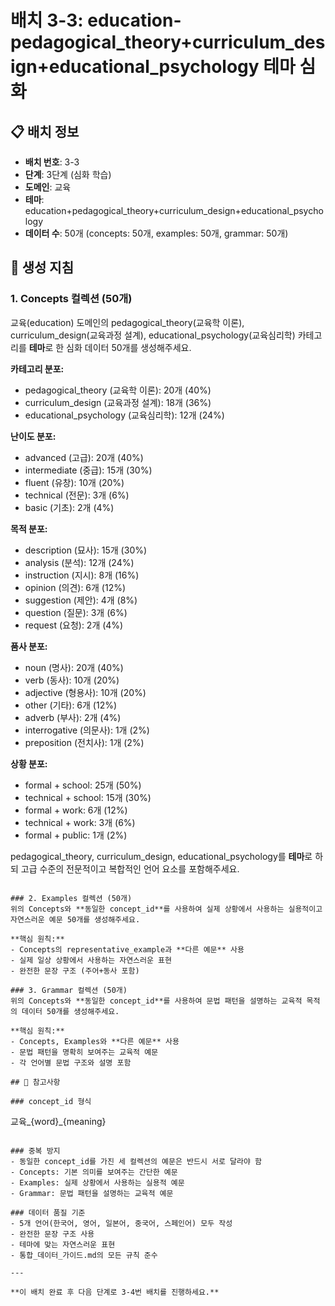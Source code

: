 # 배치 3-3: education-pedagogical_theory+curriculum_design+educational_psychology 테마 심화

## 📋 배치 정보
- **배치 번호**: 3-3
- **단계**: 3단계 (심화 학습)
- **도메인**: 교육
- **테마**: education+pedagogical_theory+curriculum_design+educational_psychology
- **데이터 수**: 50개 (concepts: 50개, examples: 50개, grammar: 50개)

## 🎯 생성 지침

### 1. Concepts 컬렉션 (50개)
교육(education) 도메인의 pedagogical_theory(교육학 이론), curriculum_design(교육과정 설계), educational_psychology(교육심리학) 카테고리를 **테마**로 한 심화 데이터 50개를 생성해주세요.

**카테고리 분포:**
- pedagogical_theory (교육학 이론): 20개 (40%)
- curriculum_design (교육과정 설계): 18개 (36%)
- educational_psychology (교육심리학): 12개 (24%)

**난이도 분포:**
- advanced (고급): 20개 (40%)
- intermediate (중급): 15개 (30%)
- fluent (유창): 10개 (20%)
- technical (전문): 3개 (6%)
- basic (기초): 2개 (4%)

**목적 분포:**
- description (묘사): 15개 (30%)
- analysis (분석): 12개 (24%)
- instruction (지시): 8개 (16%)
- opinion (의견): 6개 (12%)
- suggestion (제안): 4개 (8%)
- question (질문): 3개 (6%)
- request (요청): 2개 (4%)

**품사 분포:**
- noun (명사): 20개 (40%)
- verb (동사): 10개 (20%)
- adjective (형용사): 10개 (20%)
- other (기타): 6개 (12%)
- adverb (부사): 2개 (4%)
- interrogative (의문사): 1개 (2%)
- preposition (전치사): 1개 (2%)

**상황 분포:**
- formal + school: 25개 (50%)
- technical + school: 15개 (30%)
- formal + work: 6개 (12%)
- technical + work: 3개 (6%)
- formal + public: 1개 (2%)

pedagogical_theory, curriculum_design, educational_psychology를 **테마**로 하되 고급 수준의 전문적이고 복합적인 언어 요소를 포함해주세요.

```

### 2. Examples 컬렉션 (50개)
위의 Concepts와 **동일한 concept_id**를 사용하여 실제 상황에서 사용하는 실용적이고 자연스러운 예문 50개를 생성해주세요.

**핵심 원칙:**
- Concepts의 representative_example과 **다른 예문** 사용
- 실제 일상 상황에서 사용하는 자연스러운 표현
- 완전한 문장 구조 (주어+동사 포함)

### 3. Grammar 컬렉션 (50개)
위의 Concepts와 **동일한 concept_id**를 사용하여 문법 패턴을 설명하는 교육적 목적의 데이터 50개를 생성해주세요.

**핵심 원칙:**
- Concepts, Examples와 **다른 예문** 사용
- 문법 패턴을 명확히 보여주는 교육적 예문
- 각 언어별 문법 구조와 설명 포함

## 📝 참고사항

### concept_id 형식
```
교육_{word}_{meaning}
```

### 중복 방지
- 동일한 concept_id를 가진 세 컬렉션의 예문은 반드시 서로 달라야 함
- Concepts: 기본 의미를 보여주는 간단한 예문
- Examples: 실제 상황에서 사용하는 실용적 예문  
- Grammar: 문법 패턴을 설명하는 교육적 예문

### 데이터 품질 기준
- 5개 언어(한국어, 영어, 일본어, 중국어, 스페인어) 모두 작성
- 완전한 문장 구조 사용
- 테마에 맞는 자연스러운 표현
- 통합_데이터_가이드.md의 모든 규칙 준수

---

**이 배치 완료 후 다음 단계로 3-4번 배치를 진행하세요.**